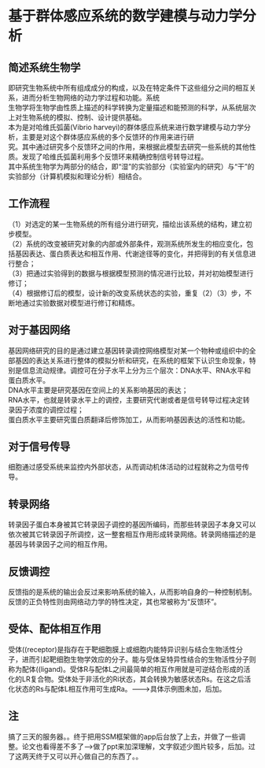 # 基于群体感应系统的数学建模与动力学分析
## 简述系统生物学
即研究生物系统中所有组成成分的构成，以及在特定条件下这些组分之间的相互关系，进而分析生物网络的动力学过程和功能。系统  
生物学将生物学由性质上描述的科学转换为定量描述和能预测的科学，从系统层次上对生物系统的模拟、控制、设计提供基础。    
本为是对哈维氏弧菌(Vibrio harveyi)的群体感应系统来进行数学建模与动力学分析，主要是对这个群体感应系统的多个反馈环的作用来进行研  
究。其中通过研究多个反馈环之间的作用，来根据此模型去研究一些系统的其他性质。发现了哈维氏弧菌利用多个反馈环来精确控制信号转导过程。  
其中系统生物学为两部分的结合，即“湿”的实验部分（实验室内的研究）与“干”的实验部分（计算机模拟和理论分析）相结合。  
## 工作流程
（1）对选定的某一生物系统的所有组分进行研究，描绘出该系统的结构，建立初步模型。  
（2）系统的改变被研究对象的内部或外部条件，观测系统所发生的相应变化，包括基因表达、蛋白质表达和相互作用、代谢途径等的变化，并把得到的有关信息进行整合；  
（3）把通过实验得到的数据与根据模型预测的情况进行比较，并对初始模型进行修订；  
（4）根据修订后的模型，设计新的改变系统状态的实验，重复（2）（3）步，不断地通过实验数据对模型进行修订和精炼。
##  对于基因网络
基因网络研究的目的是通过建立基因转录调控网络模型对某一个物种或组织中的全部基因的表达关系进行整体的模拟分析和研究，在系统的框架下认识生命现象，特别是信息流动规律。调控可在分子水平上分为三个层次：DNA水平、RNA水平和蛋白质水平。  
DNA水平主要是研究基因在空间上的关系影响基因的表达；  
RNA水平，也就是转录水平上的调控，主要研究代谢或者是信号转导过程决定转录因子浓度的调控过程；   
蛋白质水平主要研究蛋白质翻译后修饰加工，从而影响基因表达的活性和功能。  
## 对于信号传导
细胞通过感受系统来监控内外部状态，从而调动机体活动的过程就称之为信号传导。
## 转录网络
转录因子蛋白本身被其它转录因子调控的基因所编码，而那些转录因子本身又可以依次被其它转录因子所调控，这一整套相互作用形成转录网络。转录网络描述的是基因与转录因子之间的相互作用。
## 反馈调控
反馈指的是系统的输出会反过来影响系统的输入，从而影响自身的一种控制机制。反馈的正负特性则由网络动力学的特性决定，其也常被称为“反馈环”。 
##  受体、配体相互作用
受体((receptor)是指存在于靶细胞膜上或细胞内能特异识别与结合生物活性分子，进而引起靶细胞生物学效应的分子。能与受体呈特异性结合的生物活性分子则称为配体((ligand)。受体R与配体L之间最简单的相互作用就是可逆结合形成的活化的LR复合物。受体处于非活化的Ri状态，其会转换为敏感状态Rs。在这之后活化状态的Rs与配体L相互作用可生成Ra。--->具体示例图未加，后加。


## 注
搞了三天的服务器。。终于把用SSM框架做的app后台放了上去，并做了一些调整。论文也看得差不多了-->做了ppt来加深理解，文字叙述少图片较多，后加。过了这两天终于又可以开心做自己的东西了。。


